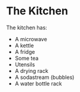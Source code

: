 # The Kitchen

The kitchen has:

- A microwave
- A kettle
- A fridge
- Some tea
- Utensils
- A drying rack
- A sodastream (bubbles)
- A water bottle rack
